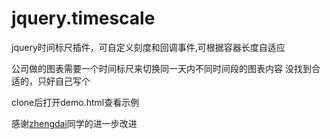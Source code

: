 # jquery.timescale

jquery时间标尺插件，可自定义刻度和回调事件,可根据容器长度自适应

公司做的图表需要一个时间标尺来切换同一天内不同时间段的图表内容
没找到合适的，只好自己写个

clone后打开demo.html查看示例

感谢[zhengdai](https://github.com/zhengdai)同学的进一步改进


